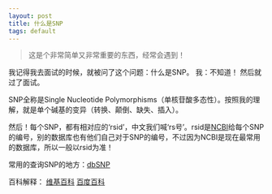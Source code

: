 ```yaml
---
layout: post
title: 什么是SNP
tags: default
---
```

> 这是个非常简单又非常重要的东西，经常会遇到！

我记得我去面试的时候，就被问了这个问题：什么是SNP。
我：不知道！
然后就过了面试。

SNP全称是Single Nucleotide Polymorphisms（单核苷酸多态性）。按照我的理解，就是单个碱基的变异（转换、颠倒、缺失、插入）。

然后！每个SNP，都有相对应的‘rsid’，中文我们喊‘rs号’。rsid是[NCBI](https://www.ncbi.nlm.nih.gov/)给每个SNP的编号，别的数据库也有他们自己对于SNP的编号，不过因为NCBI是现在最常用的数据库，所以一般以rsid为准！

常用的查询SNP的地方：[dbSNP](https://www.ncbi.nlm.nih.gov/projects/SNP/)

百科解释：
	[维基百科](https://en.wikipedia.org/wiki/Single-nucleotide_polymorphism)
	[百度百科](https://baike.baidu.com/item/SNP/9745593?fr=aladdin)




[^_^]:好的，我挺喜欢写注释的！